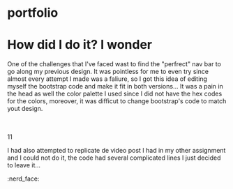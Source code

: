 # portfolio

<h1>How did I do it? I wonder</h1>

<p> One of the challenges that I've faced wast to find the "perfrect" nav bar to go along my previous design. It was pointless for me to even try since almost every attempt I made was a faliure, so I got this idea of editing myself the bootstrap code and make it fit in both versions... It was a pain in the head as well the color palette I used since I did not have the hex codes for the colors, moreover, it was difficut to change bootstrap's code to match yout design.</p> <br><br>11
<p> I had also attempted to replicate de video post I had in my other assignment and I could not do it, the code had several complicated lines I just decided to leave it...</p> :nerd_face:
